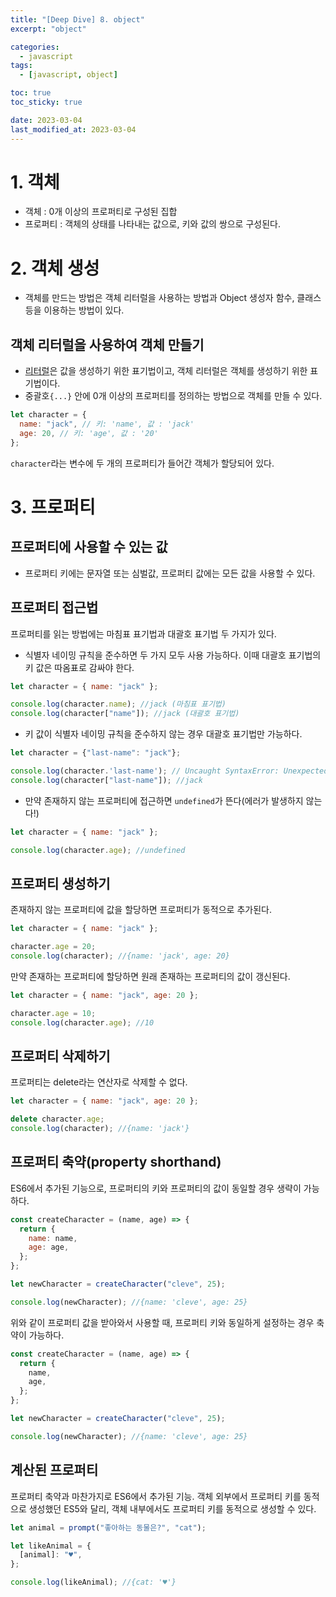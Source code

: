 ```yaml
---
title: "[Deep Dive] 8. object"
excerpt: "object"

categories:
  - javascript
tags:
  - [javascript, object]

toc: true
toc_sticky: true

date: 2023-03-04
last_modified_at: 2023-03-04
---
```


# 1. 객체

- 객체 : 0개 이상의 프로퍼티로 구성된 집합
- 프로퍼티 : 객체의 상태를 나타내는 값으로, 키와 값의 쌍으로 구성된다.

# 2. 객체 생성

- 객체를 만드는 방법은 객체 리터럴을 사용하는 방법과 Object 생성자 함수, 클래스 등을 이용하는 방법이 있다.

## 객체 리터럴을 사용하여 객체 만들기

- [리터럴](https://sena-22.github.io/javascript/1-expression/#%EB%A6%AC%ED%84%B0%EB%9F%B4)은 값을 생성하기 위한 표기법이고, 객체 리터럴은 객체를 생성하기 위한 표기법이다.
- 중괄호`{...}` 안에 0개 이상의 프로퍼티를 정의하는 방법으로 객체를 만들 수 있다.

```javascript
let character = {
  name: "jack", // 키: 'name', 값 : 'jack'
  age: 20, // 키: 'age', 값 : '20'
};
```

`character`라는 변수에 두 개의 프로퍼티가 들어간 객체가 할당되어 있다.

# 3. 프로퍼티

## 프로퍼티에 사용할 수 있는 값

- 프로퍼티 키에는 문자열 또는 심벌값, 프로퍼티 값에는 모든 값을 사용할 수 있다.

## 프로퍼티 접근법

프로퍼티를 읽는 방법에는 마침표 표기법과 대괄호 표기법 두 가지가 있다.

- 식별자 네이밍 규칙을 준수하면 두 가지 모두 사용 가능하다. 이때 대괄호 표기법의 키 값은 따옴표로 감싸야 한다.

```javascript
let character = { name: "jack" };

console.log(character.name); //jack (마침표 표기법)
console.log(character["name"]); //jack (대괄호 표기법)
```

- 키 값이 식별자 네이밍 규칙을 준수하지 않는 경우 대괄호 표기법만 가능하다.

```javascript
let character = {"last-name": "jack"};

console.log(character.'last-name'); // Uncaught SyntaxError: Unexpected string
console.log(character["last-name"]); //jack
```

- 만약 존재하지 않는 프로퍼티에 접근하면 `undefined`가 뜬다(에러가 발생하지 않는다!)

```javascript
let character = { name: "jack" };

console.log(character.age); //undefined
```

## 프로퍼티 생성하기

존재하지 않는 프로퍼티에 값을 할당하면 프로퍼티가 동적으로 추가된다.

```javascript
let character = { name: "jack" };

character.age = 20;
console.log(character); //{name: 'jack', age: 20}
```

만약 존재하는 프로퍼티에 할당하면 원래 존재하는 프로퍼티의 값이 갱신된다.

```javascript
let character = { name: "jack", age: 20 };

character.age = 10;
console.log(character.age); //10
```

## 프로퍼티 삭제하기

프로퍼티는 delete라는 연산자로 삭제할 수 없다.

```javascript
let character = { name: "jack", age: 20 };

delete character.age;
console.log(character); //{name: 'jack'}
```

## 프로퍼티 축약(property shorthand)

ES6에서 추가된 기능으로, 프로퍼티의 키와 프로퍼티의 값이 동일할 경우 생략이 가능하다.

```javascript
const createCharacter = (name, age) => {
  return {
    name: name,
    age: age,
  };
};

let newCharacter = createCharacter("cleve", 25);

console.log(newCharacter); //{name: 'cleve', age: 25}
```

위와 같이 프로퍼티 값을 받아와서 사용할 때, 프로퍼티 키와 동일하게 설정하는 경우 축약이 가능하다.

```javascript
const createCharacter = (name, age) => {
  return {
    name,
    age,
  };
};

let newCharacter = createCharacter("cleve", 25);

console.log(newCharacter); //{name: 'cleve', age: 25}
```

## 계산된 프로퍼티

프로퍼티 축약과 마찬가지로 ES6에서 추가된 기능. 객체 외부에서 프로퍼티 키를 동적으로 생성했던 ES5와 달리, 객체 내부에서도 프로퍼티 키를 동적으로 생성할 수 있다.

```javascript
let animal = prompt("좋아하는 동물은?", "cat");

let likeAnimal = {
  [animal]: "♥️",
};

console.log(likeAnimal); //{cat: '♥️'}
```
